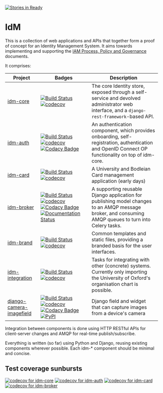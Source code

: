 [![Stories in Ready](https://badge.waffle.io/alexsdutton/idm.png?label=ready&title=Ready)](https://waffle.io/alexsdutton/idm?utm_source=badge)
# IdM

This is a collection of web applications and APIs that together form a proof of
concept for an Identity Management System. It aims towards implementing and
supporting the [IAM Process, Policy and
Governance](https://ox-it.github.io/iam-ppg) documents.

It comprises:

Project | Badges | Description
--- | --- | ---
[idm-core](https://github.com/alexsdutton/idm-core) | [![Build Status](https://travis-ci.org/alexsdutton/idm-core.svg?branch=master)](https://travis-ci.org/alexsdutton/idm-core) [![codecov](https://codecov.io/gh/alexsdutton/idm-core/branch/master/graph/badge.svg)](https://codecov.io/gh/alexsdutton/idm-core) | The core Identity store, exposed through a self-service and devolved administrator web interface, and a `django-rest-framework`-based API.
[idm-auth](https://github.com/alexsdutton/idm-auth) | [![Build Status](https://travis-ci.org/alexsdutton/idm-auth.svg?branch=master)](https://travis-ci.org/alexsdutton/idm-auth) [![codecov](https://codecov.io/gh/alexsdutton/idm-auth/branch/master/graph/badge.svg)](https://codecov.io/gh/alexsdutton/idm-auth) [![Codacy Badge](https://api.codacy.com/project/badge/Grade/862642b5c38140cfa5549048c07f361b)](https://www.codacy.com/app/alexsdutton/idm-auth) | An authentication component, which provides onboarding, self-registration, authentication and OpenID Connect OP functionality on top of idm-core.
[idm-card](https://github.com/alexsdutton/idm-card) | [![Build Status](https://travis-ci.org/alexsdutton/idm-card.svg?branch=master)](https://travis-ci.org/alexsdutton/idm-card) [![codecov](https://codecov.io/gh/alexsdutton/idm-card/branch/master/graph/badge.svg)](https://codecov.io/gh/alexsdutton/idm-card) | A University and Bodleian Card management application (early days)
[idm-broker](https://github.com/alexsdutton/idm-broker) | [![Build Status](https://travis-ci.org/alexsdutton/idm-broker.svg?branch=master)](https://travis-ci.org/alexsdutton/idm-broker) [![codecov](https://codecov.io/gh/alexsdutton/idm-broker/branch/master/graph/badge.svg)](https://codecov.io/gh/alexsdutton/idm-broker) [![Codacy Badge](https://api.codacy.com/project/badge/Grade/beaa12a3f44e4296abe601bed0f9d309)](https://www.codacy.com/app/alexsdutton/idm-broker) [![Documentation Status](https://readthedocs.org/projects/alexsdutton-idm-broker/badge/?version=latest)](http://alexsdutton-idm-broker.readthedocs.io/en/latest/?badge=latest) | A supporting reusable Django application for publishing model changes to an AMQP message broker, and consuming AMQP queues to turn into Celery tasks.
[idm-brand](https://github.com/alexsdutton/idm-brand) | [![Build Status](https://travis-ci.org/alexsdutton/idm-brand.svg?branch=master)](https://travis-ci.org/alexsdutton/idm-brand) [![codecov](https://codecov.io/gh/alexsdutton/idm-brand/branch/master/graph/badge.svg)](https://codecov.io/gh/alexsdutton/idm-brand) | Common templates and static files, providing a branded basis for the user interfaces.
[idm-integration](https://github.com/alexsdutton/idm-integration) | [![Build Status](https://travis-ci.org/alexsdutton/idm-integration.svg?branch=master)](https://travis-ci.org/alexsdutton/idm-integration) [![codecov](https://codecov.io/gh/alexsdutton/idm-integration/branch/master/graph/badge.svg)](https://codecov.io/gh/alexsdutton/idm-integration) | Tasks for integrating with other (concrete) systems. Currently only importing the University of Oxford's organisation chart is possible.
[django-camera-imagefield](https://github.com/alexsdutton/django-camera-imagefield) | [![Build Status](https://travis-ci.org/alexsdutton/django-camera-imagefield.svg?branch=master)](https://travis-ci.org/alexsdutton/django-camera-imagefield) [![codecov](https://codecov.io/gh/alexsdutton/django-camera-imagefield/branch/master/graph/badge.svg)](https://codecov.io/gh/alexsdutton/django-camera-imagefield) [![Codacy Badge](https://api.codacy.com/project/badge/Grade/55d2b6a967a94baa99a0bbb280527aef)](https://www.codacy.com/app/alexsdutton/django-camera-imagefield) [![PyPI](https://img.shields.io/pypi/v/django-camera-imagefield.svg)](https://pypi.python.org/pypi/django-camera-imagefield) | Django field and widget that can capture images from a device's camera

Integration between components is done using HTTP RESTful APIs for
client-server changes and AMQP for real-time publish/subscribe.

Everything is written (so far) using Python and Django, reusing existing
components wherever possible. Each idm-\* component should be minimal and
concise.

## Test coverage sunbursts

[![codecov for idm-core](https://codecov.io/gh/alexsdutton/idm-core/branch/master/graphs/sunburst.svg)](https://codecov.io/gh/alexsdutton/idm-core)
[![codecov for idm-auth](https://codecov.io/gh/alexsdutton/idm-auth/branch/master/graphs/sunburst.svg)](https://codecov.io/gh/alexsdutton/idm-auth)
[![codecov for idm-card](https://codecov.io/gh/alexsdutton/idm-card/branch/master/graphs/sunburst.svg)](https://codecov.io/gh/alexsdutton/idm-card)
[![codecov for idm-broker](https://codecov.io/gh/alexsdutton/idm-broker/branch/master/graphs/sunburst.svg)](https://codecov.io/gh/alexsdutton/idm-broker)
